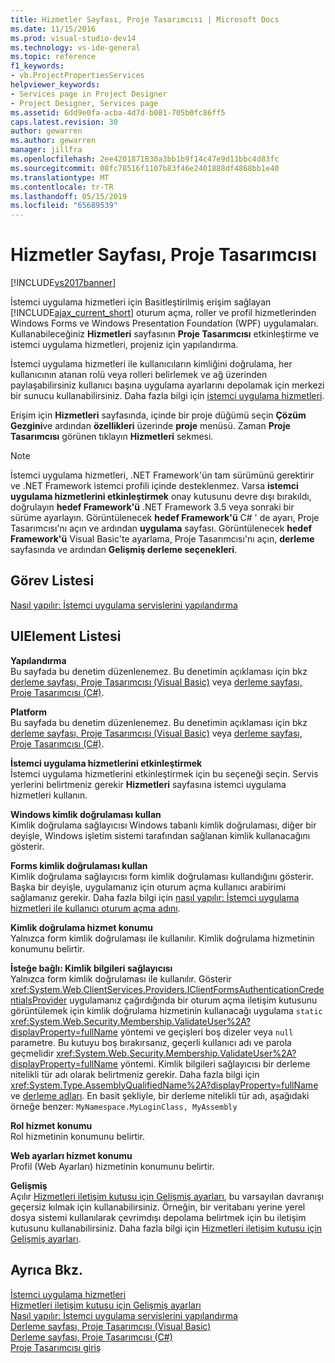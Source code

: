 ```yaml
---
title: Hizmetler Sayfası, Proje Tasarımcısı | Microsoft Docs
ms.date: 11/15/2016
ms.prod: visual-studio-dev14
ms.technology: vs-ide-general
ms.topic: reference
f1_keywords:
- vb.ProjectPropertiesServices
helpviewer_keywords:
- Services page in Project Designer
- Project Designer, Services page
ms.assetid: 6dd9e0fa-acba-4d7d-b081-705b0fc86ff5
caps.latest.revision: 30
author: gewarren
ms.author: gewarren
manager: jillfra
ms.openlocfilehash: 2ee4201871830a3bb1b9f14c47e9d11bbc4d83fc
ms.sourcegitcommit: 08fc78516f1107b83f46e2401888df4868bb1e40
ms.translationtype: MT
ms.contentlocale: tr-TR
ms.lasthandoff: 05/15/2019
ms.locfileid: "65689539"
---
```

# <a name="services-page-project-designer"></a>Hizmetler Sayfası, Proje Tasarımcısı
[!INCLUDE[vs2017banner](../../includes/vs2017banner.md)]

İstemci uygulama hizmetleri için Basitleştirilmiş erişim sağlayan [!INCLUDE[ajax_current_short](../../includes/ajax-current-short-md.md)] oturum açma, roller ve profil hizmetlerinden Windows Forms ve Windows Presentation Foundation (WPF) uygulamaları. Kullanabileceğiniz **Hizmetleri** sayfasının **Proje Tasarımcısı** etkinleştirme ve istemci uygulama hizmetleri, projeniz için yapılandırma.  
  
 İstemci uygulama hizmetleri ile kullanıcıların kimliğini doğrulama, her kullanıcının atanan rolü veya rolleri belirlemek ve ağ üzerinden paylaşabilirsiniz kullanıcı başına uygulama ayarlarını depolamak için merkezi bir sunucu kullanabilirsiniz. Daha fazla bilgi için [istemci uygulama hizmetleri](https://msdn.microsoft.com/library/1487d8df-089e-4f21-abfb-a791a652b58e).  
  
 Erişim için **Hizmetleri** sayfasında, içinde bir proje düğümü seçin **Çözüm Gezgini**ve ardından **özellikleri** üzerinde **proje** menüsü. Zaman **Proje Tasarımcısı** görünen tıklayın **Hizmetleri** sekmesi.  
  
> [!NOTE]
> İstemci uygulama hizmetleri, .NET Framework'ün tam sürümünü gerektirir ve .NET Framework istemci profili içinde desteklenmez. Varsa **istemci uygulama hizmetlerini etkinleştirmek** onay kutusunu devre dışı bırakıldı, doğrulayın **hedef Framework'ü** .NET Framework 3.5 veya sonraki bir sürüme ayarlayın. Görüntülenecek **hedef Framework'ü** C# ' de ayarı, Proje Tasarımcısı'nı açın ve ardından **uygulama** sayfası. Görüntülenecek **hedef Framework'ü** Visual Basic'te ayarlama, Proje Tasarımcısı'nı açın, **derleme** sayfasında ve ardından **Gelişmiş derleme seçenekleri**.  
  
## <a name="task-list"></a>Görev Listesi  
 [Nasıl yapılır: İstemci uygulama servislerini yapılandırma](https://msdn.microsoft.com/library/34a8688a-a32c-40d3-94be-c8e610c6a4e8)  
  
## <a name="uielement-list"></a>UIElement Listesi  
 **Yapılandırma**  
 Bu sayfada bu denetim düzenlenemez. Bu denetimin açıklaması için bkz [derleme sayfası, Proje Tasarımcısı (Visual Basic)](../../ide/reference/compile-page-project-designer-visual-basic.md) veya [derleme sayfası, Proje Tasarımcısı (C#)](../../ide/reference/build-page-project-designer-csharp.md).  
  
 **Platform**  
 Bu sayfada bu denetim düzenlenemez. Bu denetimin açıklaması için bkz [derleme sayfası, Proje Tasarımcısı (Visual Basic)](../../ide/reference/compile-page-project-designer-visual-basic.md) veya [derleme sayfası, Proje Tasarımcısı (C#)](../../ide/reference/build-page-project-designer-csharp.md).  
  
 **İstemci uygulama hizmetlerini etkinleştirmek**  
 İstemci uygulama hizmetlerini etkinleştirmek için bu seçeneği seçin. Servis yerlerini belirtmeniz gerekir **Hizmetleri** sayfasına istemci uygulama hizmetleri kullanın.  
  
 **Windows kimlik doğrulaması kullan**  
 Kimlik doğrulama sağlayıcısı Windows tabanlı kimlik doğrulaması, diğer bir deyişle, Windows işletim sistemi tarafından sağlanan kimlik kullanacağını gösterir.  
  
 **Forms kimlik doğrulaması kullan**  
 Kimlik doğrulama sağlayıcısı form kimlik doğrulaması kullandığını gösterir. Başka bir deyişle, uygulamanız için oturum açma kullanıcı arabirimi sağlamanız gerekir. Daha fazla bilgi için [nasıl yapılır: İstemci uygulama hizmetleri ile kullanıcı oturum açma adını](https://msdn.microsoft.com/library/5431a671-eb02-4e18-a651-24764fccec9a).  
  
 **Kimlik doğrulama hizmet konumu**  
 Yalnızca form kimlik doğrulaması ile kullanılır. Kimlik doğrulama hizmetinin konumunu belirtir.  
  
 **İsteğe bağlı: Kimlik bilgileri sağlayıcısı**  
 Yalnızca form kimlik doğrulaması ile kullanılır. Gösterir <xref:System.Web.ClientServices.Providers.IClientFormsAuthenticationCredentialsProvider> uygulamanız çağırdığında bir oturum açma iletişim kutusunu görüntülemek için kimlik doğrulama hizmetinin kullanacağı uygulama `static` <xref:System.Web.Security.Membership.ValidateUser%2A?displayProperty=fullName> yöntemi ve geçişleri boş dizeler veya `null` parametre. Bu kutuyu boş bırakırsanız, geçerli kullanıcı adı ve parola geçmelidir <xref:System.Web.Security.Membership.ValidateUser%2A?displayProperty=fullName> yöntemi. Kimlik bilgileri sağlayıcısı bir derleme nitelikli tür adı olarak belirtmeniz gerekir. Daha fazla bilgi için <xref:System.Type.AssemblyQualifiedName%2A?displayProperty=fullName> ve [derleme adları](https://msdn.microsoft.com/library/8f8c2c90-f15d-400e-87e7-a757e4f04d0e). En basit şekliyle, bir derleme nitelikli tür adı, aşağıdaki örneğe benzer: `MyNamespace.MyLoginClass, MyAssembly`  
  
 **Rol hizmet konumu**  
 Rol hizmetinin konumunu belirtir.  
  
 **Web ayarları hizmet konumu**  
 Profil (Web Ayarları) hizmetinin konumunu belirtir.  
  
 **Gelişmiş**  
 Açılır [Hizmetleri iletişim kutusu için Gelişmiş ayarları](../../ide/reference/advanced-settings-for-services-dialog-box.md), bu varsayılan davranışı geçersiz kılmak için kullanabilirsiniz. Örneğin, bir veritabanı yerine yerel dosya sistemi kullanılarak çevrimdışı depolama belirtmek için bu iletişim kutusunu kullanabilirsiniz. Daha fazla bilgi için [Hizmetleri iletişim kutusu için Gelişmiş ayarları](../../ide/reference/advanced-settings-for-services-dialog-box.md).  
  
## <a name="see-also"></a>Ayrıca Bkz.  
 [İstemci uygulama hizmetleri](https://msdn.microsoft.com/library/1487d8df-089e-4f21-abfb-a791a652b58e)   
 [Hizmetleri iletişim kutusu için Gelişmiş ayarları](../../ide/reference/advanced-settings-for-services-dialog-box.md)   
 [Nasıl yapılır: İstemci uygulama servislerini yapılandırma](https://msdn.microsoft.com/library/34a8688a-a32c-40d3-94be-c8e610c6a4e8)   
 [Derleme sayfası, Proje Tasarımcısı (Visual Basic)](../../ide/reference/compile-page-project-designer-visual-basic.md)   
 [Derleme sayfası, Proje Tasarımcısı (C#)](../../ide/reference/build-page-project-designer-csharp.md)   
 [Proje Tasarımcısı giriş](https://msdn.microsoft.com/898dd854-c98d-430c-ba1b-a913ce3c73d7)
